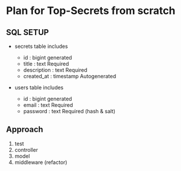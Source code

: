 # Plan for Top-Secrets from scratch

## SQL SETUP

- secrets table includes

  - id : bigint generated
  - title : text Required
  - description : text Required
  - created_at : timestamp Autogenerated

- users table includes
  - id : bigint generated
  - email : text Required
  - password : text Required (hash & salt)

## Approach

1. test
2. controller
3. model
4. middleware (refactor)
